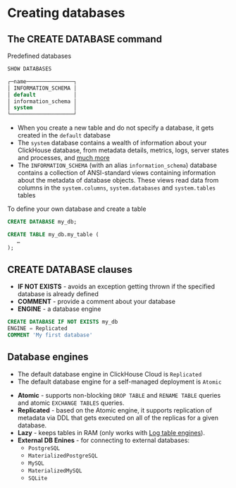 # Creating databases

## The CREATE DATABASE command

Predefined databases
```sql
SHOW DATABASES

┌─name───────────────┐
│ INFORMATION_SCHEMA │
│ default            │
│ information_schema │
│ system             │
└────────────────────┘
```
- When you create a new table and do not specify a database, it gets created in the `default` database
- The `system` database contains a wealth of information about your ClickHouse database, 
  from metadata details, metrics, logs, server states and processes, and [much more](https://clickhouse.com/docs/en/operations/system-tables)
- The `INFORMATION_SCHEMA` (with an alias `information_schema`) database contains a collection of ANSI-standard 
  views containing information about the metadata of database objects. 
  These views read data from columns in the `system.columns`, `system.databases` and `system.tables` tables

To define your own database and create a table
```sql
CREATE DATABASE my_db;

CREATE TABLE my_db.my_table (
   …
);
```

## CREATE DATABASE clauses

- **IF NOT EXISTS** - avoids an exception getting thrown if the specified database is already defined
- **COMMENT** - provide a comment about your database
- **ENGINE** - a database engine

```sql
CREATE DATABASE IF NOT EXISTS my_db 
ENGINE = Replicated 
COMMENT 'My first database'
```

## Database engines
- The default database engine in ClickHouse Cloud is `Replicated`
- The default database engine for a self-managed deployment is `Atomic`

* **Atomic** - supports non-blocking `DROP TABLE` and `RENAME TABLE` queries and atomic `EXCHANGE TABLES` queries.
* **Replicated** - based on the Atomic engine, it supports replication of metadata via DDL that gets executed 
  on all of the replicas for a given database.
* **Lazy** - keeps tables in RAM (only works with [Log table engines](https://clickhouse.com/docs/en/engines/table-engines/log-family)).
* **External DB Enines** - for connecting to external databases:
  * `PostgreSQL`
  * `MaterializedPostgreSQL`
  * `MySQL`
  * `MaterializedMySQL`
  * `SQLite`
